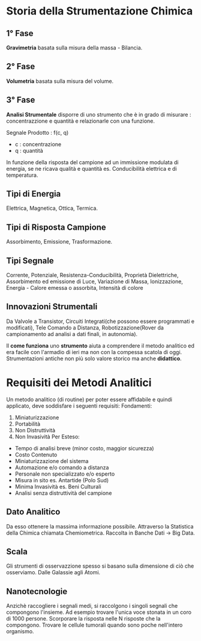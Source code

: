 # Storia della Strumentazione Chimica
## 1° Fase
**Gravimetria** basata sulla misura della massa - Bilancia.
## 2° Fase
**Volumetria** basata sulla misura del volume.
## 3° Fase
**Analisi Strumentale** disporre di uno strumento che è in grado di misurare : concentrazzione e quantità e relazionarle con una funzione.

Segnale Prodotto : f(c, q)
- c : concentrazione
- q : quantità 

In funzione della risposta del campione ad un immissione modulata di energia, se ne ricava qualità e quantità 
es. Conducibilità elettrica e di temperatura.
## Tipi di Energia
Elettrica, Magnetica, Ottica, Termica.
## Tipi di Risposta Campione
Assorbimento, Emissione, Trasformazione.
## Tipi Segnale
Corrente, Potenziale, Resistenza-Conducibilità, Proprietà Dielettriche, 
Assorbimento ed emissione di Luce, Variazione di Massa, Ionizzazione, 
Energia - Calore emessa o assorbita, Intensità di colore

## Innovazioni Strumentali
Da Valvole a Transistor, 
Circuiti Integrati(che possono essere programmati e modificati), 
Tele Comando a Distanza, 
Robotizzazione(Rover da campionamento ad analisi a dati finali, in autonomia).

Il **come funziona** uno **strumento** aiuta a comprendere il metodo analitico ed era facile con l'armadio di ieri ma non con la compessa scatola di oggi.
Strumentazioni antiche non più solo valore storico ma anche **didattico**.

# Requisiti dei Metodi Analitici
Un metodo analitico (di routine) per poter essere affidabile e quindi applicato, 
deve soddisfare i seguenti requisiti:
Fondamenti:
 1. Miniaturizzazione
 2. Portabilità
 3. Non Distruttività
 4. Non Invasività
Per Esteso:
 - Tempo di analisi breve (minor costo, maggior sicurezza)
 - Costo Contenuto
 - Miniaturizzazione del sistema
 - Automazione e/o comando a distanza
 - Personale non specializzato e/o esperto
 - Misura in sito es. Antartide (Polo Sud)
 - Minima Invasività es. Beni Culturali
 - Analisi senza distruttività del campione

## Dato Analitico
Da esso ottenere la massima informazione possibile. 
Attraverso la Statistica della Chimica chiamata Chemiometrica.
Raccolta in Banche Dati -> Big Data.

## Scala
Gli strumenti di osservazzione spesso si basano sulla dimensione di ciò che osserviamo. Dalle Galassie agli Atomi.

## Nanotecnologie
Anzichè raccogliere i segnali medi, si raccolgono i singoli segnali che compongono l'insieme. Ad esempio trovare l'unica voce stonata in un coro di 1000 persone.
Scorporare la risposta nelle N risposte che la compongono.
Trovare le cellule tumorali quando sono poche nell'intero organismo.
